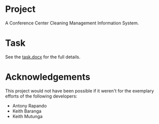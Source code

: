 # Project
A Conference Center Cleaning Management Information System.

# Task
See the [task.docx](https://github.com/eric-mahasi/project/blob/master/task.docx) for the full details.

# Acknowledgements
This project would not have been possible if it weren't for the exemplary efforts of the following developers:
* Antony Rapando
* Keith Baranga
* Keith Mutunga
